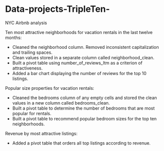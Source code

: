 # Data-projects-TripleTen-

NYC Airbnb analysis

Ten most attractive neighborhoods for vacation rentals in the last twelve months:

- Cleaned the neighborhood column. Removed inconsistent capitalization and trailing spaces. 
- Clean values stored in a separate column called neighborhood_clean.
- Built a pivot table using number_of_reviews_ltm as a criterion of attractiveness.
- Added a bar chart displaying the number of reviews for the top 10 listings.

Popular size properties for vacation rentals:

- Cleaned the bedrooms column of any empty cells and stored the clean values in a new column called bedrooms_clean. 
- Built a pivot table to determine the number of bedrooms that are most popular for rentals.
- Built a pivot table to recommend popular bedroom sizes for the top ten neighborhoods.

Revenue by most attractive listings:

- Added a pivot table that orders all top listings according to revenue. 
